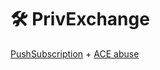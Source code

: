 # 🛠️ PrivExchange

[PushSubscription](../mitm-and-coerced-authentications/pushsubscription-abuse.md) + [ACE abuse](../access-control-entries/)


